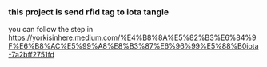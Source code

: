 ### this project is send rfid tag to iota tangle
you can follow the step in https://yorkisinhere.medium.com/%E4%B8%8A%E5%82%B3%E6%84%9F%E6%B8%AC%E5%99%A8%E8%B3%87%E6%96%99%E5%88%B0iota-7a2bff2751fd
